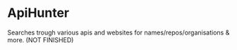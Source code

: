 # ApiHunter
Searches trough various apis and websites for names/repos/organisations &amp; more.
(NOT FINISHED)
